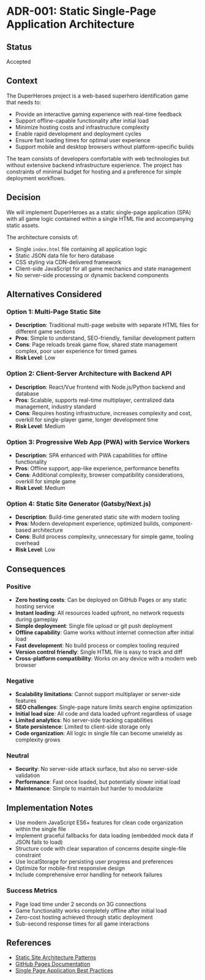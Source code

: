 # ADR-001: Static Single-Page Application Architecture

## Status
Accepted

## Context

The DuperHeroes project is a web-based superhero identification game that needs to:
- Provide an interactive gaming experience with real-time feedback
- Support offline-capable functionality after initial load
- Minimize hosting costs and infrastructure complexity
- Enable rapid development and deployment cycles
- Ensure fast loading times for optimal user experience
- Support mobile and desktop browsers without platform-specific builds

The team consists of developers comfortable with web technologies but without extensive backend infrastructure experience. The project has constraints of minimal budget for hosting and a preference for simple deployment workflows.

## Decision

We will implement DuperHeroes as a static single-page application (SPA) with all game logic contained within a single HTML file and accompanying static assets.

The architecture consists of:
- Single `index.html` file containing all application logic
- Static JSON data file for hero database
- CSS styling via CDN-delivered framework
- Client-side JavaScript for all game mechanics and state management
- No server-side processing or dynamic backend components

## Alternatives Considered

### Option 1: Multi-Page Static Site
- **Description**: Traditional multi-page website with separate HTML files for different game sections
- **Pros**: Simple to understand, SEO-friendly, familiar development pattern
- **Cons**: Page reloads break game flow, shared state management complex, poor user experience for timed games
- **Risk Level**: Low

### Option 2: Client-Server Architecture with Backend API
- **Description**: React/Vue frontend with Node.js/Python backend and database
- **Pros**: Scalable, supports real-time multiplayer, centralized data management, industry standard
- **Cons**: Requires hosting infrastructure, increases complexity and cost, overkill for single-player game, longer development time
- **Risk Level**: Medium

### Option 3: Progressive Web App (PWA) with Service Workers
- **Description**: SPA enhanced with PWA capabilities for offline functionality
- **Pros**: Offline support, app-like experience, performance benefits
- **Cons**: Additional complexity, browser compatibility considerations, overkill for simple game
- **Risk Level**: Medium

### Option 4: Static Site Generator (Gatsby/Next.js)
- **Description**: Build-time generated static site with modern tooling
- **Pros**: Modern development experience, optimized builds, component-based architecture
- **Cons**: Build process complexity, unnecessary for simple game, tooling overhead
- **Risk Level**: Low

## Consequences

### Positive
- **Zero hosting costs**: Can be deployed on GitHub Pages or any static hosting service
- **Instant loading**: All resources loaded upfront, no network requests during gameplay
- **Simple deployment**: Single file upload or git push deployment
- **Offline capability**: Game works without internet connection after initial load
- **Fast development**: No build process or complex tooling required
- **Version control friendly**: Single HTML file is easy to track and diff
- **Cross-platform compatibility**: Works on any device with a modern web browser

### Negative
- **Scalability limitations**: Cannot support multiplayer or server-side features
- **SEO challenges**: Single-page nature limits search engine optimization
- **Initial load size**: All code and data loaded upfront regardless of usage
- **Limited analytics**: No server-side tracking capabilities
- **State persistence**: Limited to client-side storage only
- **Code organization**: All logic in single file can become unwieldy as complexity grows

### Neutral
- **Security**: No server-side attack surface, but also no server-side validation
- **Performance**: Fast once loaded, but potentially slower initial load
- **Maintenance**: Simple to maintain but harder to modularize

## Implementation Notes

- Use modern JavaScript ES6+ features for clean code organization within the single file
- Implement graceful fallbacks for data loading (embedded mock data if JSON fails to load)
- Structure code with clear separation of concerns despite single-file constraint
- Use localStorage for persisting user progress and preferences
- Optimize for mobile-first responsive design
- Include comprehensive error handling for network failures

### Success Metrics
- Page load time under 2 seconds on 3G connections
- Game functionality works completely offline after initial load
- Zero-cost hosting achieved through static deployment
- Sub-second response times for all game interactions

## References
- [Static Site Architecture Patterns](https://jamstack.org/generators/)
- [GitHub Pages Documentation](https://docs.github.com/en/pages)
- [Single Page Application Best Practices](https://developer.mozilla.org/en-US/docs/Glossary/SPA)